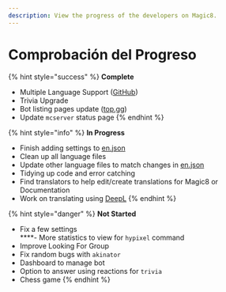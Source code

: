 ```yaml
---
description: View the progress of the developers on Magic8.
---
```


# Comprobación del Progreso

{% hint style="success" %}
**Complete**  
- Multiple Language Support \([GitHub](https://github.com/OfficialMagic8/Languages)\)  
- Trivia Upgrade  
- Bot listing pages update \([top.gg](https://top.gg/bot/484148705507934208)\)  
- Update `mcserver` status page
{% endhint %}

{% hint style="info" %}
**In Progress**  
- Finish adding settings to [en.json](https://github.com/OfficialMagic8/languages/blob/master/languages/en.json)  
- Clean up all language files  
- Update other language files to match changes in [en.json](https://github.com/OfficialMagic8/languages/blob/master/languages/en.json)  
- Tidying up code and error catching  
- Find translators to help edit/create translations for Magic8 or Documentation  
- Work on translating using [DeepL](https://www.deepl.com/en/translator)
{% endhint %}

{% hint style="danger" %}
**Not Started**  
- Fix a few settings  
****- More statistics to view for `hypixel` command  
- Improve Looking For Group  
- Fix random bugs with `akinator`  
- Dashboard to manage bot  
- Option to answer using reactions for `trivia`  
- Chess game
{% endhint %}

